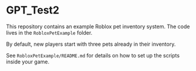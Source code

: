 # GPT_Test2

This repository contains an example Roblox pet inventory system. The code lives in the `RobloxPetExample` folder.


By default, new players start with three pets already in their inventory.


See `RobloxPetExample/README.md` for details on how to set up the scripts inside your game.
